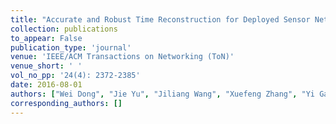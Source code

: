 ```yaml
---
title: "Accurate and Robust Time Reconstruction for Deployed Sensor Networks"
collection: publications
to_appear: False
publication_type: 'journal'
venue: 'IEEE/ACM Transactions on Networking (ToN)'
venue_short: ' '
vol_no_pp: '24(4): 2372-2385'
date: 2016-08-01
authors: ["Wei Dong", "Jie Yu", "Jiliang Wang", "Xuefeng Zhang", "Yi Gao", "Chun Chen", "Jiajun Bu"]
corresponding_authors: []
---
```

